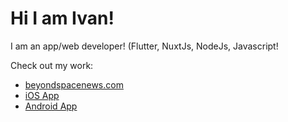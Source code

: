 # Hi I am Ivan!

I am an app/web developer! (Flutter, NuxtJs, NodeJs, Javascript!

Check out my work:
- [beyondspacenews.com](https://beyondspacenews.com/)
- [iOS App](https://beyondspacenews.com/ios)
- [Android App](https://beyondspacenews.com/android)
